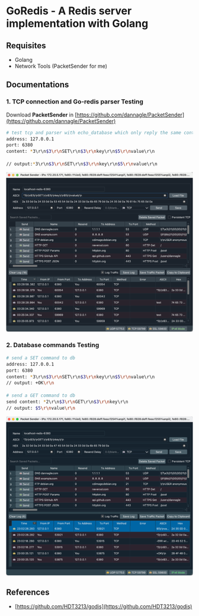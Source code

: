 # GoRedis - A Redis server implementation with Golang

## Requisites
- Golang
- Network Tools (PacketSender for me)

## Documentations

### 1. TCP connection and Go-redis parser Testing 

Download **PacketSender** in [https://github.com/dannagle/PacketSender](https://github.com/dannagle/PacketSender)

```bash
# test tcp and parser with echo_database which only reply the same content
address: 127.0.0.1
port: 6380
content: *3\r\n$3\r\nSET\r\n$3\r\nkey\r\n$5\r\nvalue\r\n

// output:*3\r\n$3\r\nSET\r\n$3\r\nkey\r\n$5\r\nvalue\r\n
```

![](https://raw.githubusercontent.com/NEDONION/my-pics-space/main/20230327181957.png)

### 2. Database commands Testing

```bash
# send a SET command to db
address: 127.0.0.1
port: 6380
content: *3\r\n$3\r\nSET\r\n$3\r\nkey\r\n$5\r\nvalue\r\n
// output: +OK\r\n

# send a GET command to db
send content: *2\r\n$3\r\nGET\r\n$3\r\nkey\r\n
// output: $5\r\nvalue\r\n
```

![](https://raw.githubusercontent.com/NEDONION/my-pics-space/main/20230411230345.png)



## References
- [https://github.com/HDT3213/godis](https://github.com/HDT3213/godis)

